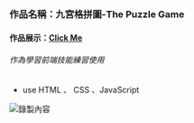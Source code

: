 ### 作品名稱：九宮格拼圖-The Puzzle Game
#### 作品展示：[Click Me](https://55nichol26.github.io/puzzle_game/main.html)

  ###### 作為學習前端技能練習使用

* use HTML 、 CSS 、JavaScript


![錄製內容](https://github.com/user-attachments/assets/253140d3-f5cf-4c69-aeb2-68e2112cee29)
